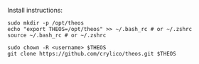Install instructions:

    sudo mkdir -p /opt/theos
    echo "export THEOS=/opt/theos" >> ~/.bash_rc # or ~/.zshrc
    source ~/.bash_rc # or ~/.zshrc
    
    sudo chown -R <username> $THEOS
    git clone https://github.com/crylico/theos.git $THEOS
